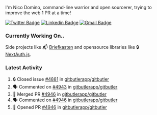 
I'm Nico Domino, command-line warrior and open sourcerer, trying to improve the web 1 PR at a time!

[![Twitter Badge](https://img.shields.io/badge/-@ndom91-1ca0f1?style=flat-square&labelColor=1ca0f1&logo=twitter&logoColor=white&link=https://twitter.com/ndom91)](https://twitter.com/ndom91) [![Linkedin Badge](https://img.shields.io/badge/-ndom91-blue?style=flat-square&logo=Linkedin&logoColor=white&link=https://www.linkedin.com/in/ndom91/)](https://www.linkedin.com/in/ndom91/) [![Gmail Badge](https://img.shields.io/badge/-yo@ndo.dev-c14438?style=flat-square&logo=mail.ru&logoColor=white&link=mailto:yo@ndo.dev)](mailto:yo@ndo.dev)

### Currently Working On..

Side projects like 📬 [Briefkasten](https://briefkastenhq.com) and opensource libraries like 🔒 [NextAuth.js](https://github.com/nextauthjs/next-auth).

<!--START_SECTION_PROFILE_VIEWS:readme-info-->
<!--END_SECTION_PROFILE_VIEWS:readme-info-->

<!--START_SECTION_DAILY_COMMIT:readme-info-->
<!--END_SECTION_DAILY_COMMIT:readme-info-->

<!--START_SECTION_WEEKLY_COMMIT:readme-info-->
<!--END_SECTION_WEEKLY_COMMIT:readme-info-->

### Latest Activity

<!--START_SECTION:activity-->
1. 🔒 Closed issue [#4881](https://github.com/gitbutlerapp/gitbutler/issues/4881) in [gitbutlerapp/gitbutler](https://github.com/gitbutlerapp/gitbutler)
2. 🗣 Commented on [#4943](https://github.com/gitbutlerapp/gitbutler/pull/4943#issuecomment-2358369324) in [gitbutlerapp/gitbutler](https://github.com/gitbutlerapp/gitbutler)
3. 🎉 Merged PR [#4946](https://github.com/gitbutlerapp/gitbutler/pull/4946) in [gitbutlerapp/gitbutler](https://github.com/gitbutlerapp/gitbutler)
4. 🗣 Commented on [#4946](https://github.com/gitbutlerapp/gitbutler/pull/4946#issuecomment-2358020261) in [gitbutlerapp/gitbutler](https://github.com/gitbutlerapp/gitbutler)
5. 💪 Opened PR [#4946](https://github.com/gitbutlerapp/gitbutler/pull/4946) in [gitbutlerapp/gitbutler](https://github.com/gitbutlerapp/gitbutler)
<!--END_SECTION:activity-->
